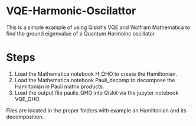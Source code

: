 # VQE-Harmonic-Oscilattor
This is a simple example of using Qiskit's VQE and Wolfram Mathematica to find the ground eigenvalue of a Quantum Harmoinc oscillator
# Steps
1. Load the Mathematica notebook H_QHO to create the Hamiltonian.
2. Load the Mathematica notebook Pauli_decomp to decompose the Hamiltonian in Pauli matrix products.
3. Load the output file paulis_QHO into Qiskit via the jupyter notebook VQE_QHO.

Files are located in the proper folders with example an Hamiltonian and its decomposition.
